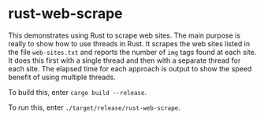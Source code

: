 # rust-web-scrape

This demonstrates using Rust to scrape web sites.
The main purpose is really to show how to use threads in Rust.
It scrapes the web sites listed in the file `web-sites.txt`
and reports the number of `img` tags found at each site.
It does this first with a single thread and
then with a separate thread for each site.
The elapsed time for each approach is output
to show the speed benefit of using multiple threads.

To build this, enter `cargo build --release`.

To run this, enter `./target/release/rust-web-scrape`.
